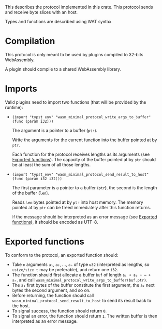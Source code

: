 This describes the protocol implemented in this crate. This protocol sends and receive byte slices with an host.

Types and functions are described using WAT syntax.

# Compilation

This protocol is only meant to be used by plugins compiled to 32-bits WebAssembly.

A plugin should compile to a shared WebAssembly library.

# Imports

Valid plugins need to import two functions (that will be provided by the runtime):

- `(import "typst_env" "wasm_minimal_protocol_write_args_to_buffer" (func (param i32)))`

  The argument is a pointer to a buffer (`ptr`).

  Write the arguments for the current function into the buffer pointed at by `ptr`.

  Each function for the protocol receives lengths as its arguments (see [Exported functions](#exported-functions)). The capacity of the buffer pointed at by `ptr` should be at least the sum of all those lengths.

- `(import "typst_env" "wasm_minimal_protocol_send_result_to_host" (func (param i32 i32)))`

  The first parameter is a pointer to a buffer (`ptr`), the second is the length of the buffer (`len`).

  Reads `len` bytes pointed at by `ptr` into host memory. The memory pointed at by `ptr` can be freed immediately after this function returns.

  If the message should be interpreted as an error message (see [Exported functions](#exported-functions)), it should be encoded as UTF-8.

# Exported functions

To conform to the protocol, an exported function should:

- Take `n` arguments `a₁`, `a₂`, ..., `aₙ` of type `u32` (interpreted as lengths, so `usize/size_t` may be preferable), and return one `i32`.
- The function should first allocate a buffer `buf` of length `a₁ + a₂ + ⋯ + aₙ`, and call `wasm_minimal_protocol_write_args_to_buffer(buf.ptr)`.
- The `a₁` first bytes of the buffer constitute the first argument, the `a₂` next bytes the second argument, and so on.
- Before returning, the function should call `wasm_minimal_protocol_send_result_to_host` to send its result back to the host.
- To signal success, the function should return `0`.
- To signal an error, the function should return `1`. The written buffer is then interpreted as an error message.

